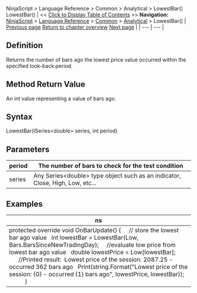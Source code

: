 ﻿
NinjaScript \> Language Reference \> Common \> Analytical \> LowestBar()
LowestBar()
| \<\< [Click to Display Table of Contents](lowestbar.md) \>\> **Navigation:**     [NinjaScript](ninjascript-1.md) \> [Language Reference](language_reference_wip-1.md) \> [Common](common-1.md) \> [Analytical](market_data-1.md) \> LowestBar() | [Previous page](least_recent_occurence_lro-1.md) [Return to chapter overview](market_data-1.md) [Next page](most_recent_occurence_mro-1.md) |
| --- | --- |
## Definition
Returns the number of bars ago the lowest price value occurred within the specified look\-back period. 
## 
## Method Return Value
An int value representing a value of bars ago.
 
## Syntax
LowestBar(ISeries\<double\> series, int period)
 
## Parameters
| period | The number of bars to check for the test condition |
| --- | --- |
| series | Any Series\<double\> type object such as an indicator, Close, High, Low, etc... |

## Examples
| ns |
| --- |
| protected override void OnBarUpdate() {       // store the lowest bar ago value    int lowestBar \= LowestBar(Low, Bars.BarsSinceNewTradingDay);        //evaluate low price from lowest bar ago value    double lowestPrice \= Low\[lowestBar];                 //Printed result:  Lowest price of the session: 2087\.25 \- occurred 362 bars ago    Print(string.Format("Lowest price of the session: {0} \- occurred {1} bars ago", lowestPrice, lowestBar));             } |
